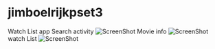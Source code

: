 # jimboelrijkpset3

Watch List app
Search activity
![ScreenShot](https://github.com/Jimbo994/jimboelrijkpset2/blob/master/docs/Screenshot_2016-19-00-04-45.png)
Movie info
![ScreenShot](https://github.com/Jimbo994/jimboelrijkpset2/blob/master/docs/Screenshot_2016-19-00-05-24.png)
watch List
![ScreenShot](https://github.com/Jimbo994/jimboelrijkpset2/blob/master/docs/Screenshot_2016-2016-19-00-05-37.png)
